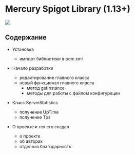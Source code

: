 # Mercury Spigot Library (1.13+)

![](https://ledev.ru/files/github/MercuryPOSTER.png)

## Содержание

* Установка
   * импорт библиотеки в pom.xml

* Начало разработки
   * редактирование главного класса
   * новый функционал главного класса
     * метод getInstance
     * методы для работы с файлом конфигурации

* Класс ServerStatistics
   * получение UpTime
   * получение Tps

* О проекте и тех его создал 
   * о проекте
   * об авторах
   * отделная благодарность
